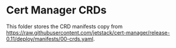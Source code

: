 # Cert Manager CRDs

This folder stores the CRD manifests copy from https://raw.githubusercontent.com/jetstack/cert-manager/release-0.11/deploy/manifests/00-crds.yaml.
